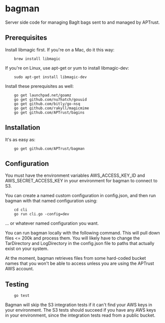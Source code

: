 # bagman

Server side code for managing BagIt bags sent to and managed by APTrust.

## Prerequisites

Install libmagic first. If you're on a Mac, do it this way:

```
    brew install libmagic
```

If you're on Linux, use apt-get or yum to install libmagic-dev:

```
    sudo apt-get install libmagic-dev
```

Install these prerequisites as well:

```
    go get launchpad.net/goamz
    go get github.com/nu7hatch/gouuid
    go get github.com/bitly/go-nsq
    go get github.com/rakyll/magicmime
    go get github.com/APTrust/bagins
```

## Installation

It's as easy as:

```
    go get github.com/APTrust/bagman
```

## Configuration

You must have the environment variables AWS_ACCESS_KEY_ID and
AWS_SECRET_ACCESS_KEY in your environment for bagman to connect
to S3.

You can create a named custom configuration in config.json, and
then run bagman with that named configuration using:

```
    cd cli
    go run cli.go -config=dev
```

... or whatever named configuration you want.

You can run bagman locally with the following command. This will pull
down files <= 200k and process them. You will likely have to change
the TarDirectory and LogDirectory in the config.json file to paths
that actually exist on your system.

At the moment, bagman retrieves files from some hard-coded bucket
names that you won't be able to access unless you are using the
APTrust AWS account.

## Testing

```
    go test
```

Bagman will skip the S3 integration tests if it can't find your AWS
keys in your environment. The S3 tests should succeed if you have any
AWS keys in your environment, since the integration tests read from a
public bucket.
